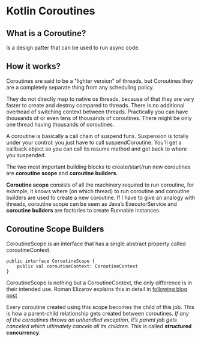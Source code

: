 # Kotlin Coroutines

## What is a Coroutine?

Is a design patter that can be used to run async code.

## How it works?

Coroutines are said to be a "lighter version" of threads, but Coroutines they are a completely separate thing from any scheduling policy.

They do not directly map to native os threads, because of that they are very faster to create and destroy compared to threads. There is no additional overhead of switching context between threads. Practically you can have thousands of or even tens of thousands of coroutines. There might be only one thread having thousands of coroutines.

A coroutine is basically a call chain of suspend funs. Suspension is totally under your control: you just have to call suspendCoroutine. You'll get a callback object so you can call its resume method and get back to where you suspended.

The two most important building blocks to create/start/run new coroutines are __coroutine scope__ and __coroutine builders__.

__Coroutine scope__ consists of all the machinery required to run coroutine, for example, it knows where (on which thread) to run coroutine and coroutine builders are used to create a new coroutine.
If I have to give an analogy with threads, coroutine scope can be seen as Java’s ExecutorService and __coroutine builders__ are factories to create Runnable instances.


## Coroutine Scope Builders
CoroutineScope is an interface that has a single abstract property called coroutineContext.


```
public interface CoroutineScope {
    public val coroutineContext: CoroutineContext
}
```

CoroutineScope is nothing but a CoroutineContext, the only difference is in their intended use. Roman Elizarov explains this in detail in [following blog post](https://medium.com/@elizarov/coroutine-context-and-scope-c8b255d59055)

Every coroutine created using this scope becomes the child of this job. This is how a parent-child relationship gets created between coroutines. _If any of the coroutines throws an unhandled exception, it’s parent job gets canceled which ultimately cancels all its children_. This is called __structured concurrency__.
